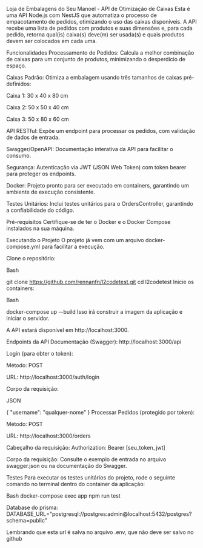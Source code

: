 Loja de Embalagens do Seu Manoel - API de Otimização de Caixas
Esta é uma API Node.js com NestJS que automatiza o processo de empacotamento de pedidos, otimizando o uso das caixas disponíveis. A API recebe uma lista de pedidos com produtos e suas dimensões e, para cada pedido, retorna qual(is) caixa(s) deve(m) ser usada(s) e quais produtos devem ser colocados em cada uma.

Funcionalidades
Processamento de Pedidos: Calcula a melhor combinação de caixas para um conjunto de produtos, minimizando o desperdício de espaço.

Caixas Padrão: Otimiza a embalagem usando três tamanhos de caixas pré-definidos:

Caixa 1: 30 x 40 x 80 cm

Caixa 2: 50 x 50 x 40 cm

Caixa 3: 50 x 80 x 60 cm

API RESTful: Expõe um endpoint para processar os pedidos, com validação de dados de entrada.

Swagger/OpenAPI: Documentação interativa da API para facilitar o consumo.

Segurança: Autenticação via JWT (JSON Web Token) com token bearer para proteger os endpoints.

Docker: Projeto pronto para ser executado em containers, garantindo um ambiente de execução consistente.

Testes Unitários: Inclui testes unitários para o OrdersController, garantindo a confiabilidade do código.

Pré-requisitos
Certifique-se de ter o Docker e o Docker Compose instalados na sua máquina.

Executando o Projeto
O projeto já vem com um arquivo docker-compose.yml para facilitar a execução.

Clone o repositório:

Bash

git clone https://github.com/rennanfn/l2codetest.git
cd l2codetest
Inicie os containers:

Bash

docker-compose up --build
Isso irá construir a imagem da aplicação e iniciar o servidor.

A API estará disponível em http://localhost:3000.

Endpoints da API
Documentação (Swagger): http://localhost:3000/api

Login (para obter o token):

Método: POST

URL: http://localhost:3000/auth/login

Corpo da requisição:

JSON

{
  "username": "qualquer-nome"
}
Processar Pedidos (protegido por token):

Método: POST

URL: http://localhost:3000/orders

Cabeçalho da requisição:
Authorization: Bearer [seu_token_jwt]

Corpo da requisição: Consulte o exemplo de entrada no arquivo swagger.json ou na documentação do Swagger.

Testes
Para executar os testes unitários do projeto, rode o seguinte comando no terminal dentro do container da aplicação:

Bash
docker-compose exec app npm run test

Database do prisma:
DATABASE_URL="postgresql://postgres:admin@localhost:5432/postgres?schema=public"

Lembrando que esta url é salva no arquivo .env, que não deve ser salvo no github
